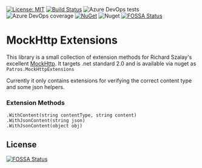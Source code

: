 [![License: MIT](https://img.shields.io/badge/License-MIT-yellow.svg)](https://opensource.org/licenses/MIT)
[![Build Status](https://dev.azure.com/coderpatros/OpenSource/_apis/build/status/Patros.MockHttpExtensions?branchName=master)](https://dev.azure.com/coderpatros/OpenSource/_build/latest?definitionId=16&branchName=master)
![Azure DevOps tests](https://img.shields.io/azure-devops/tests/coderpatros/OpenSource/16.svg)
![Azure DevOps coverage](https://img.shields.io/azure-devops/coverage/coderpatros/OpenSource/16.svg)
[![NuGet](https://img.shields.io/nuget/v/Patros.MockHttpExtensions.svg?style=flat-square)](https://www.nuget.org/packages/Patros.MockHttpExtensions/)
![Nuget](https://img.shields.io/nuget/dt/Patros.MockHttpExtensions.svg)
[![FOSSA Status](https://app.fossa.io/api/projects/git%2Bgithub.com%2Fcoderpatros%2Fdotnet-mockhttp-extensions.svg?type=shield)](https://app.fossa.io/projects/git%2Bgithub.com%2Fcoderpatros%2Fdotnet-mockhttp-extensions?ref=badge_shield)

# MockHttp Extensions

This library is a small collection of extension methods for Richard Szalay's
excellent [MockHttp](https://github.com/richardszalay/mockhttp). It targets
.net standard 2.0 and is
available via nuget as `Patros.MockHttpExtensions`

Currently it only contains extensions for verifying the correct content type
and some json helpers.

### Extension Methods

    .WithContent(string contentType, string content)
    .WithJsonContent(string json)
    .WithJsonContent(object obj)


## License
[![FOSSA Status](https://app.fossa.io/api/projects/git%2Bgithub.com%2Fcoderpatros%2Fdotnet-mockhttp-extensions.svg?type=large)](https://app.fossa.io/projects/git%2Bgithub.com%2Fcoderpatros%2Fdotnet-mockhttp-extensions?ref=badge_large)
